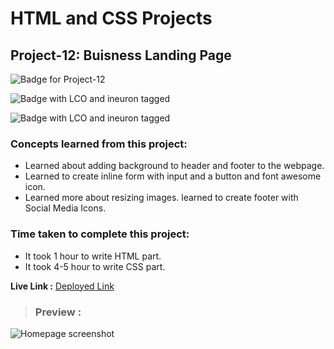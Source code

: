 # HTML and CSS Projects

## **Project-12: Buisness Landing Page**

![Badge for Project-12](https://img.shields.io/badge/HTML%20&%20CSS-Project_12-brightgreen "Buisness Landing Page")

![Badge with LCO and ineuron tagged](https://img.shields.io/badge/Ineuron.ai-LCO-brightgreen)

![Badge with LCO and ineuron tagged](https://img.shields.io/badge/Full%20Stack%20JavaScript%20bootcamp-Hitesh%20Choudhary-brightgreen)

### Concepts learned from this project:
- Learned about adding background to header and footer to the webpage.
- Learned to create inline form with input and a button and font awesome icon.
- Learned more about resizing images.
learned to create footer with Social Media Icons. 

### Time taken to complete this project:
- It took 1 hour to write HTML part.
- It took 4-5 hour to write CSS part.

**Live Link :** [Deployed Link](https://html-css-project-12.netlify.app/)
>### Preview :
![Homepage screenshot](./public/BuisnessLandingPage.png "Buisness Landing Page")